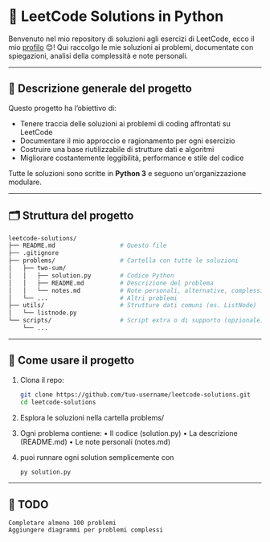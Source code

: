 # 🧠 LeetCode Solutions in Python

Benvenuto nel mio repository di soluzioni agli esercizi di LeetCode, ecco il mio  [profilo](https://leetcode.com/u/gristo/) 😊! 
Qui raccolgo le mie soluzioni ai problemi, documentate con spiegazioni, analisi della complessità e note personali.

---

## 📌 Descrizione generale del progetto

Questo progetto ha l’obiettivo di:

- Tenere traccia delle soluzioni ai problemi di coding affrontati su LeetCode
- Documentare il mio approccio e ragionamento per ogni esercizio
- Costruire una base riutilizzabile di strutture dati e algoritmi
- Migliorare costantemente leggibilità, performance e stile del codice

Tutte le soluzioni sono scritte in **Python 3** e seguono un'organizzazione modulare.

---

## 🗂️ Struttura del progetto
```bash
leetcode-solutions/
├── README.md                  # Questo file
├── .gitignore
├── problems/                  # Cartella con tutte le soluzioni
│   ├── two-sum/
│   │   ├── solution.py        # Codice Python
│   │   ├── README.md          # Descrizione del problema
│   │   └── notes.md           # Note personali, alternative, complessità
│   └── ...                    # Altri problemi
├── utils/                     # Strutture dati comuni (es. ListNode)
│   └── listnode.py
└── scripts/                   # Script extra o di supporto (opzionale)
    └── ...
```
---

## 🧪 Come usare il progetto

1. Clona il repo:
   ```bash
   git clone https://github.com/tuo-username/leetcode-solutions.git
   cd leetcode-solutions

2. Esplora le soluzioni nella cartella problems/

3. Ogni problema contiene:
    • Il codice (solution.py)
    • La descrizione (README.md)
    • Le note personali (notes.md)

4. puoi runnare ogni solution semplicemente con 
    ```bash
    py solution.py

---

## 🚧 TODO
    Completare almeno 100 problemi
    Aggiungere diagrammi per problemi complessi

